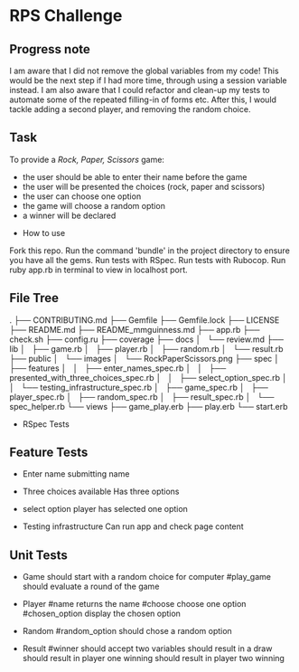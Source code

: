 # RPS Challenge


Progress note
----
I am aware that I did not remove the global variables from my code! This would be the next step if I had more time, through using a session variable instead.
I am also aware that I could refactor and clean-up my tests to automate some of the repeated filling-in of forms etc.
After this, I would tackle adding a second player, and removing the random choice.

Task
----

To provide a _Rock, Paper, Scissors_ game:

- the user should be able to enter their name before the game
- the user will be presented the choices (rock, paper and scissors)
- the user can choose one option
- the game will choose a random option
- a winner will be declared

* How to use

Fork this repo.
Run the command 'bundle' in the project directory to ensure you have all the gems.
Run tests with RSpec.
Run tests with Rubocop.
Run ruby app.rb in terminal to view in localhost port.

## File Tree
.
├── CONTRIBUTING.md
├── Gemfile
├── Gemfile.lock
├── LICENSE
├── README.md
├── README_mmguinness.md
├── app.rb
├── check.sh
├── config.ru
├── coverage
├── docs
│   └── review.md
├── lib
│   ├── game.rb
│   ├── player.rb
│   ├── random.rb
│   └── result.rb
├── public
│   └── images
│       └── RockPaperScissors.png
├── spec
│   ├── features
│   │   ├── enter_names_spec.rb
│   │   ├── presented_with_three_choices_spec.rb
│   │   ├── select_option_spec.rb
│   │   └── testing_infrastructure_spec.rb
│   ├── game_spec.rb
│   ├── player_spec.rb
│   ├── random_spec.rb
│   ├── result_spec.rb
│   └── spec_helper.rb
└── views
    ├── game_play.erb
    ├── play.erb
    └── start.erb

* RSpec Tests

## Feature Tests

- Enter name
  submitting name

- Three choices available
  Has three options

- select option
  player has selected one option

- Testing infrastructure
  Can run app and check page content

## Unit Tests

- Game
  should start with a random choice for computer
  #play_game
    should evaluate a round of the game

- Player
  #name
    returns the name
  #choose
    choose one option
  #chosen_option
    display the chosen option

- Random
  #random_option
    should chose a random option

- Result
  #winner
    should accept two variables
    should result in a draw
    should result in player one winning
    should result in player two winning
